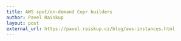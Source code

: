 ```yaml
---
title: AWS spot/on-demand Copr builders
author: Pavel Raiskup
layout: post
external_url: https://pavel.raiskup.cz/blog/aws-instances.html
---
```

